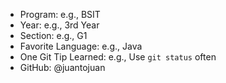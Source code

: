 - Program: e.g., BSIT
- Year: e.g., 3rd Year
- Section: e.g., G1
- Favorite Language: e.g., Java
- One Git Tip Learned: e.g., Use `git status` often
- GitHub: @juantojuan